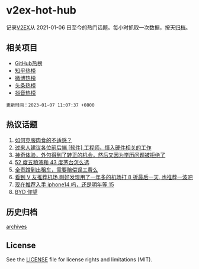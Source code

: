 # v2ex-hot-hub

 记录[V2EX](https://www.v2ex.com/)从 2021-01-06 日至今的热门话题。每小时抓取一次数据，按天[归档](archives)。
 
 ## 相关项目

- [GitHub热榜](https://github.com/lonnyzhang423/github-hot-hub)
- [知乎热榜](https://github.com/lonnyzhang423/zhihu-hot-hub)
- [微博热榜](https://github.com/lonnyzhang423/weibo-hot-hub)
- [头条热榜](https://github.com/lonnyzhang423/toutiao-hot-hub)
- [抖音热榜](https://github.com/lonnyzhang423/douyin-hot-hub)


 `更新时间：2023-01-07 11:07:37 +0800`

## 热议话题

1. [如何克服肉食的不适感？](https://www.v2ex.com/t/907027)
1. [过来人建议各位前后端 [软件] 工程师，慎入硬件相关的工作](https://www.v2ex.com/t/906962)
1. [神奇体验，外包得到了转正的机会，然后又因为学历问题被拒绝了](https://www.v2ex.com/t/907026)
1. [52 度五粮液和 43 度茅台怎么选](https://www.v2ex.com/t/906958)
1. [全责蹭到出租车，需要赔偿误工费么](https://www.v2ex.com/t/906978)
1. [看到 V 友推荐机场,刚好发现用了一年多的机场打 8 折最后一天, 也推荐一波吧](https://www.v2ex.com/t/907041)
1. [现在推荐入手 iphone14 吗，还是明年等 15](https://www.v2ex.com/t/906969)
1. [BYD 仰望](https://www.v2ex.com/t/906986)

## 历史归档

[archives](archives)

## License

See the [LICENSE](LICENSE) file for license rights and limitations (MIT).
